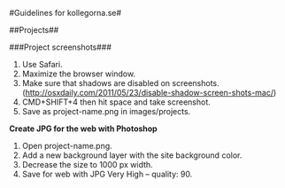 #Guidelines for kollegorna.se#

##Projects##

###Project screenshots###

1. Use Safari.
2. Maximize the browser window.
3. Make sure that shadows are disabled on screenshots. (http://osxdaily.com/2011/05/23/disable-shadow-screen-shots-mac/)
4. CMD+SHIFT+4 then hit space and take screenshot.
5. Save as project-name.png in images/projects.

**Create JPG for the web with Photoshop**

1. Open project-name.png.
2. Add a new background layer with the site background color.
3. Decrease the size to 1000 px width.
4. Save for web with JPG Very High – quality: 90.
